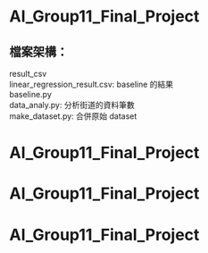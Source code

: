 # AI_Group11_Final_Project
## 檔案架構：
result_csv    
  linear_regression_result.csv: baseline 的結果   
baseline.py  
data_analy.py: 分析街道的資料筆數   
make_dataset.py: 合併原始 dataset
# AI_Group11_Final_Project
# AI_Group11_Final_Project
# AI_Group11_Final_Project
